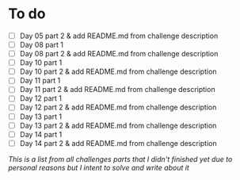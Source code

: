 # To do

- [ ] Day 05 part 2 & add README.md from challenge description
- [ ] Day 08 part 1
- [ ] Day 08 part 2 & add README.md from challenge description
- [ ] Day 10 part 1
- [ ] Day 10 part 2 & add README.md from challenge description
- [ ] Day 11 part 1
- [ ] Day 11 part 2 & add README.md from challenge description
- [ ] Day 12 part 1
- [ ] Day 12 part 2 & add README.md from challenge description
- [ ] Day 13 part 1
- [ ] Day 13 part 2 & add README.md from challenge description
- [ ] Day 14 part 1
- [ ] Day 14 part 2 & add README.md from challenge description

_This is a list from all challenges parts that I didn't finished yet due to personal reasons but I intent to solve and write about it_